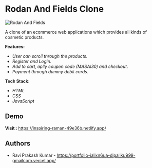 
# Rodan And Fields Clone








![Rodan And Fields](https://pbs.twimg.com/media/FIZzyenVIAAKk4h?format=jpg&name=small)




A clone of an ecommerce web applications which provides all kinds of cosmetic  products.

**Features:**
- *User can scroll through the products.*
- *Register and Login.*
- *Add to cart, aplly coupon code (MASAI30) and checkout.*
- *Payment through dummy debit cards.*

**Tech Stack:** 
- *HTML*
- *CSS*
- *JavaScript*

## Demo

**Visit :** https://inspiring-raman-49e36b.netlify.app/


## Authors

- Ravi Prakash Kumar - https://portfolio-jalixn6ua-dipaliku999-gmailcom.vercel.app/




